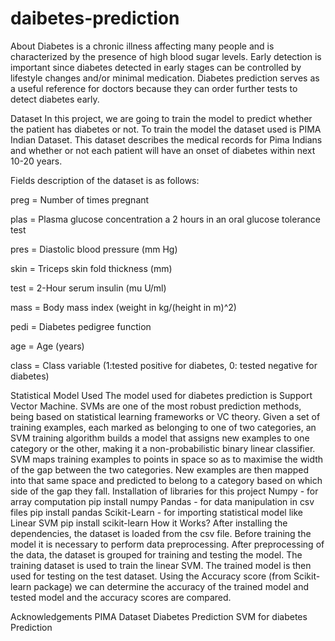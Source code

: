 # daibetes-prediction
About
Diabetes is a chronic illness affecting many people and is characterized by the presence of high blood sugar levels. Early detection is important since diabetes detected in early stages can be controlled by lifestyle changes and/or minimal medication. Diabetes prediction serves as a useful reference for doctors because they can order further tests to detect diabetes early.

Dataset
In this project, we are going to train the model to predict whether the patient has diabetes or not. To train the model the dataset used is PIMA Indian Dataset. This dataset describes the medical records for Pima Indians and whether or not each patient will have an onset of diabetes within next 10-20 years.

Fields description of the dataset is as follows:

preg = Number of times pregnant

plas = Plasma glucose concentration a 2 hours in an oral glucose tolerance test

pres = Diastolic blood pressure (mm Hg)

skin = Triceps skin fold thickness (mm)

test = 2-Hour serum insulin (mu U/ml)

mass = Body mass index (weight in kg/(height in m)^2)

pedi = Diabetes pedigree function

age = Age (years)

class = Class variable (1:tested positive for diabetes, 0: tested negative for diabetes)

Statistical Model Used
The model used for diabetes prediction is Support Vector Machine. SVMs are one of the most robust prediction methods, being based on statistical learning frameworks or VC theory. Given a set of training examples, each marked as belonging to one of two categories, an SVM training algorithm builds a model that assigns new examples to one category or the other, making it a non-probabilistic binary linear classifier. SVM maps training examples to points in space so as to maximise the width of the gap between the two categories. New examples are then mapped into that same space and predicted to belong to a category based on which side of the gap they fall.
Installation of libraries for this project
Numpy - for array computation
  pip install numpy
Pandas - for data manipulation in csv files
  pip install pandas
Scikit-Learn - for importing statistical model like Linear SVM
  pip install scikit-learn
How it Works?
After installing the dependencies, the dataset is loaded from the csv file. Before training the model it is necessary to perform data preprocessing. After preprocessing of the data, the dataset is grouped for training and testing the model. The training dataset is used to train the linear SVM. The trained model is then used for testing on the test dataset. Using the Accuracy score (from Scikit-learn package) we can determine the accuracy of the trained model and tested model and the accuracy scores are compared.

Acknowledgements
PIMA Dataset
Diabetes Prediction
SVM for diabetes Prediction
